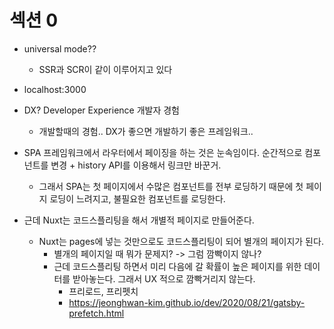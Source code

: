 # 섹션 0

- universal mode??

  - SSR과 SCR이 같이 이루어지고 있다

- localhost:3000

- DX? Developer Experience 개발자 경험

  - 개발할때의 경험.. DX가 좋으면 개발하기 좋은 프레임워크..

- SPA 프레임워크에서 라우터에서 페이징을 하는 것은 눈속임이다. 순간적으로 컴포넌트를 변경 + history API를 이용해서 링크만 바꾼거.
  - 그래서 SPA는 첫 페이지에서 수많은 컴포넌트를 전부 로딩하기 때문에 첫 페이지 로딩이 느려지고, 불필요한 컴포넌트를 로딩한다.
- 근데 Nuxt는 코드스플리팅을 해서 개별적 페이지로 만들어준다.
  - Nuxt는 pages에 넣는 것만으로도 코드스플리팅이 되어 별개의 페이지가 된다.
    - 별개의 페이지일 때 뭐가 문제지? -> 그럼 깜빡이지 않나?
    - 근데 코드스플리팅 하면서 미리 다음에 갈 확률이 높은 페이지를 위한 데이터를 받아놓는다. 그래서 UX 적으로 깜빡거리지 않는다.
      - 프리로드, 프리펫치
      - https://jeonghwan-kim.github.io/dev/2020/08/21/gatsby-prefetch.html
